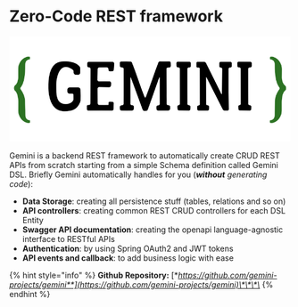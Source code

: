 # Zero-Code REST framework

![](.gitbook/assets/gemini_logo.png)

Gemini is a backend REST framework to automatically create CRUD REST APIs from scratch starting from a simple Schema definition called Gemini DSL. Briefly Gemini automatically handles for you \(_**without**_ _generating code_\):

* **Data Storage**: creating all persistence stuff \(tables, relations and so on\)
* **API controllers**: creating common REST CRUD controllers for each DSL Entity
* **Swagger API documentation**: creating the openapi language-agnostic interface to RESTful APIs
* **Authentication**: by using Spring OAuth2 and JWT tokens
* **API events and callback**: to add business logic with ease

{% hint style="info" %}
**Github Repository:** [**https://github.com/gemini-projects/gemini**](https://github.com/gemini-projects/gemini)\*\*\*\*
{% endhint %}

